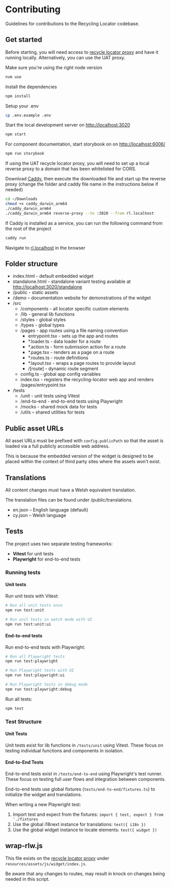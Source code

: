# Contributing

Guidelines for contributions to the Recycling Locator codebase.

## Get started

Before starting, you will need access to [recycle locator proxy](https://github.com/etchteam/recycle-locator) and have it running locally. Alternatively, you can use the UAT proxy.

Make sure you're using the right node version

```bash
nvm use
```

Install the dependencies

```bash
npm install
```

Setup your .env

```bash
cp .env.example .env
```

Start the local development server on [http://localhost:3020](http://localhost:3020)

```bash
npm start
```

For component documentation, start storybook on on [http://localhost:6006/](http://localhost:6006/)

```bash
npm run storybook
```

If using the UAT recycle locator proxy, you will need to set up a local reverse proxy to a domain that has been whitelisted for CORS.

Download [Caddy](https://caddyserver.com/), then execute the downloaded file and start up the reverse proxy (change the folder and caddy file name in the instructions below if needed)

```bash
cd ~/Downloads
chmod +x caddy_darwin_arm64
./caddy_darwin_arm64
./caddy_darwin_arm64 reverse-proxy --to :3020 --from rl.localhost
```

If Caddy is installed as a service, you can run the following command from the root of the project

```bash
caddy run
```

Navigate to [rl.localhost](rl.localhost) in the browser

## Folder structure

- index.html - default embedded widget
- standalone.html - standalone variant testing available at [http://localhost:3020/standalone](http://localhost:3020/standalone)
- /public - static assets
- /demo – documentation website for demonstrations of the widget
- /src
  - /components - all locator specific custom elements
  - /lib - general lib functions
  - /styles - global styles
  - /types - global types
  - /pages - app routes using a file naming convention
    - entrypoint.tsx - sets up the app and routes
    - *.loader.ts - data loader for a route
    - *.action.ts - form submission action for a route
    - *.page.tsx - renders as a page on a route
    - *.routes.ts - route definitions
    - *.layout.tsx - wraps a page routes to provide layout
    - /\[route\] - dynamic route segment
  - config.ts - global app config variables
  - index.tsx - registers the recycling-locator web app and renders /pages/entrypoint.tsx
- /tests
  - /unit - unit tests using Vitest
  - /end-to-end - end-to-end tests using Playwright
  - /mocks - shared mock data for tests
  - /utils – shared utilities for tests

## Public asset URLs

All asset URLs must be prefixed with `config.publicPath` so that the asset is loaded via a full publicly accessible web address.

This is because the embedded version of the widget is designed to be placed within the context of third party sites where the assets won't exist.

## Translations

All content changes must have a Welsh equivalent translation.

The translation files can be found under /public/translations.

- en.json – English language (default)
- cy.json – Welsh language

## Tests

The project uses two separate testing frameworks:
- **Vitest** for unit tests
- **Playwright** for end-to-end tests

### Running tests

#### Unit tests

Run unit tests with Vitest:

```bash
# Run all unit tests once
npm run test:unit

# Run unit tests in watch mode with UI
npm run test:unit:ui
```

#### End-to-end tests

Run end-to-end tests with Playwright:

```bash
# Run all Playwright tests
npm run test:playwright

# Run Playwright tests with UI
npm run test:playwright:ui

# Run Playwright tests in debug mode
npm run test:playwright:debug
```

Run all tests:

```bash
npm test
```

### Test Structure

#### Unit Tests

Unit tests exist for lib functions in `/tests/unit` using Vitest. These focus on testing individual functions and components in isolation.

#### End-to-End Tests

End-to-end tests exist in `/tests/end-to-end` using Playwright's test runner. These focus on testing full user flows and integration between components.

End-to-end tests use global fixtures (`tests/end-to-end/fixtures.ts`) to initialize the widget and translations.

When writing a new Playwright test:
1. Import test and expect from the fixtures: `import { test, expect } from './fixtures`
2. Use the global i18next instance for translations: `test({ i18n })`
3. Use the global widget instance to locate elements: `test({ widget })`

## wrap-rlw.js

This file exists on the [recycle locator proxy](https://github.com/etchteam/recycle-locator) under `resources/assets/js/widget/index.js`.

Be aware that any changes to routes, may result in knock on changes being needed in this script.

